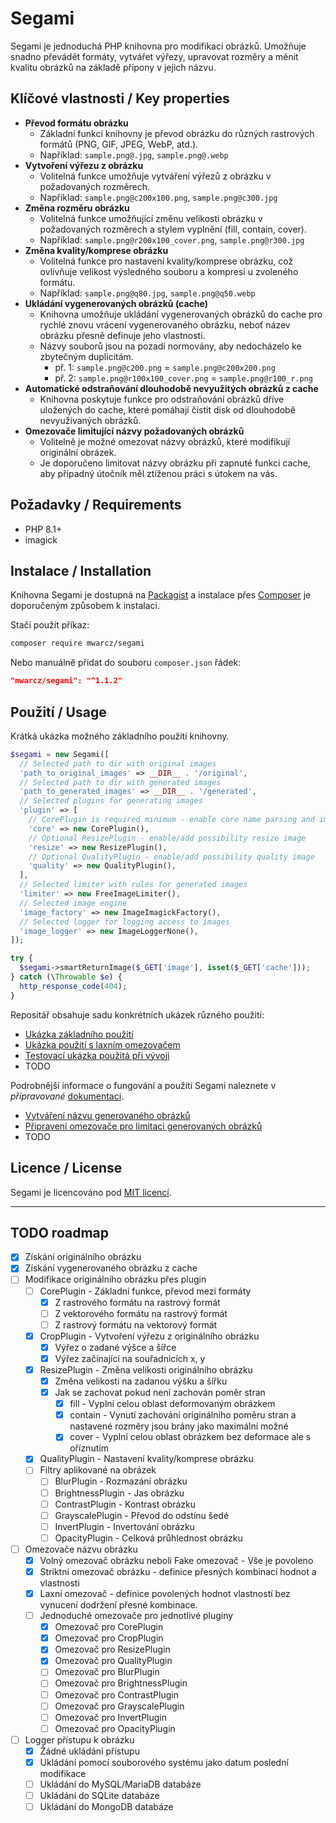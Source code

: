 
# Segami

Segami je jednoduchá PHP knihovna pro modifikaci obrázků. Umožňuje snadno převádět formáty, vytvářet výřezy, upravovat rozměry a měnit kvalitu obrázků na základě přípony v jejich názvu.

## Klíčové vlastnosti / Key properties

- **Převod formátu obrázku**
  - Základní funkcí knihovny je převod obrázku do různých rastrových formátů (PNG, GIF, JPEG, WebP, atd.).
  - Například: `sample.png@.jpg`, `sample.png@.webp`
- **Vytvoření výřezu z obrázku**
  - Volitelná funkce umožňuje vytváření výřezů z obrázku v požadovaných rozměrech.
  - Například: `sample.png@c200x100.png`, `sample.png@c300.jpg`
- **Změna rozměru obrázku**
  - Volitelná funkce umožňující změnu velikosti obrázku v požadovaných rozměrech a stylem vyplnění (fill, contain, cover).
  - Například: `sample.png@r200x100_cover.png`, `sample.png@r300.jpg`
- **Změna kvality/komprese obrázku**
  - Volitelná funkce pro nastavení kvality/komprese obrázku, což ovlivňuje velikost výsledného souboru a kompresi u zvoleného formátu.
  - Například: `sample.png@q80.jpg`, `sample.png@q50.webp`
- **Ukládání vygenerovaných obrázků (cache)**
  - Knihovna umožňuje ukládání vygenerovaných obrázků do cache pro rychlé znovu vrácení vygenerovaného obrázku, neboť název obrázku přesně definuje jeho vlastnosti.
  - Názvy souborů jsou na pozadí normovány, aby nedocházelo ke zbytečným duplicitám.
    - př. 1: `sample.png@c200.png` = `sample.png@c200x200.png`
    - př. 2: `sample.png@r100x100_cover.png` = `sample.png@r100_r.png`
- **Automatické odstraňování dlouhodobě nevyužitých obrázků z cache**
  - Knihovna poskytuje funkce pro odstraňování obrázků dříve uložených do cache, které pomáhají čistit disk od dlouhodobě nevyužívaných obrázků.
- **Omezovače limitující názvy požadovaných obrázků**
  - Volitelně je možné omezovat názvy obrázků, které modifikují originální obrázek.
  - Je doporučeno limitovat názvy obrázku při zapnuté funkci cache, aby případný útočník měl ztíženou práci s útokem na vás.

## Požadavky / Requirements

- PHP 8.1+
- imagick

## Instalace / Installation

Knihovna Segami je dostupná na [Packagist](https://packagist.org/packages/mwarcz/segami) a instalace přes [Composer](https://getcomposer.org/) je doporučeným způsobem k instalaci.

Stačí použít příkaz:

```bash
composer require mwarcz/segami
```

Nebo manuálně přidat do souboru `composer.json` řádek:

```json
"mwarcz/segami": "^1.1.2"
```

## Použití / Usage

Krátká ukázka možného základního použití knihovny.

```php
$segami = new Segami([
  // Selected path to dir with original images
  'path_to_original_images' => __DIR__ . '/original',
  // Selected path to dir with generated images
  'path_to_generated_images' => __DIR__ . '/generated',
  // Selected plugins for generating images
  'plugin' => [
    // CorePlugin is required minimum - enable core name parsing and image format conversion
    'core' => new CorePlugin(),
    // Optional ResizePlugin - enable/add possibility resize image
    'resize' => new ResizePlugin(),
    // Optional QualityPlugin - enable/add possibility quality image
    'quality' => new QualityPlugin(),
  ],
  // Selected limiter with rules for generated images
  'limiter' => new FreeImageLimiter(),
  // Selected image engine
  'image_factory' => new ImageImagickFactory(),
  // Selected logger for logging access to images
  'image_logger' => new ImageLoggerNone(),
]);

try {
  $segami->smartReturnImage($_GET['image'], isset($_GET['cache']));
} catch (\Throwable $e) {
  http_response_code(404);
}
```

Repositář obsahuje sadu konkrétních ukázek různého použití:

- [Ukázka základního použití](examples/basic/)
- [Ukázka použití s laxním omezovačem](examples/lax/)
- [Testovací ukázka použitá při vývoji](examples/dev/)
- TODO

Podrobnější informace o fungování a použití Segami naleznete v *připravované* [dokumentaci](doc).

- [Vytváření názvu generovaného obrázků](doc/ImageName.md)
- [Připravení omezovače pro limitaci generovaných obrázků](doc/Limiter.md)
- TODO

## Licence / License

Segami je licencováno pod [MIT licencí](LICENSE).

------------------------------

## TODO roadmap

- [x] Získání originálního obrázku
- [x] Získání vygenerovaného obrázku z cache
- [ ] Modifikace originálního obrázku přes plugin
  - [ ] CorePlugin - Základní funkce, převod mezi formáty
    - [x] Z rastrového formátu na rastrový formát
    - [ ] Z vektorového formátu na rastrový formát
    - [ ] Z rastrový formátu na vektorový formát
  - [x] CropPlugin - Vytvoření výřezu z originálního obrázku
    - [x] Výřez o zadané výšce a šířce
    - [x] Výřez začínající na souřadnicích x, y
  - [x] ResizePlugin - Změna velikosti originálního obrázku
    - [x] Změna velikosti na zadanou výšku a šířku
    - [x] Jak se zachovat pokud není zachován poměr stran
      - [x] fill - Vyplní celou oblast deformovaným obrázkem
      - [x] contain - Vynutí zachování originálního poměru stran a nastavené rozměry jsou brány jako maximální možné
      - [x] cover - Vyplní celou oblast obrázkem bez deformace ale s oříznutím
  - [x] QualityPlugin - Nastavení kvality/komprese obrázku
  - [ ] Filtry aplikované na obrázek
    - [ ] BlurPlugin - Rozmazání obrázku
    - [ ] BrightnessPlugin - Jas obrázku
    - [ ] ContrastPlugin - Kontrast obrázku
    - [ ] GrayscalePlugin - Převod do odstínu šedé
    - [ ] InvertPlugin - Invertování obrázku
    - [ ] OpacityPlugin - Celková průhlednost obrázku
- [ ] Omezovače názvu obrázku
  - [x] Volný omezovač obrázku neboli Fake omezovač - Vše je povoleno
  - [x] Striktní omezovač obrázku - definice přesných kombinací hodnot a vlastnosti
  - [x] Laxní omezovač - definice povolených hodnot vlastností bez vynucení dodržení přesné kombinace.
  - [ ] Jednoduché omezovače pro jednotlivé pluginy
    - [x] Omezovač pro CorePlugin
    - [x] Omezovač pro CropPlugin
    - [x] Omezovač pro ResizePlugin
    - [x] Omezovač pro QualityPlugin
    - [ ] Omezovač pro BlurPlugin
    - [ ] Omezovač pro BrightnessPlugin
    - [ ] Omezovač pro ContrastPlugin
    - [ ] Omezovač pro GrayscalePlugin
    - [ ] Omezovač pro InvertPlugin
    - [ ] Omezovač pro OpacityPlugin
- [ ] Logger přístupu k obrázku
  - [x] Žádné ukládání přístupu
  - [x] Ukládání pomocí souborového systému jako datum poslední modifikace
  - [ ] Ukládání do MySQL/MariaDB databáze
  - [ ] Ukládání do SQLite databáze
  - [ ] Ukládání do MongoDB databáze
